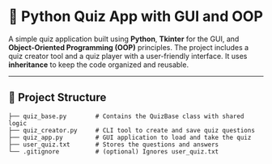 # 🧠 Python Quiz App with GUI and OOP

A simple quiz application built using **Python**, **Tkinter** for the GUI, and **Object-Oriented Programming (OOP)** principles. The project includes a quiz creator tool and a quiz player with a user-friendly interface. It uses **inheritance** to keep the code organized and reusable.

---

## 📁 Project Structure

```plaintext
├── quiz_base.py        # Contains the QuizBase class with shared logic
├── quiz_creator.py     # CLI tool to create and save quiz questions
├── quiz_app.py         # GUI application to load and take the quiz
├── user_quiz.txt       # Stores the questions and answers
└── .gitignore          # (optional) Ignores user_quiz.txt
